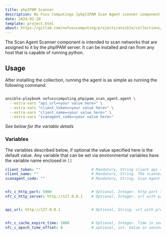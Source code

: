 ```yaml
---
title: phpIPAM Scanner
description: No Fuss Computings {php}IPAM Scan Agent scenner component
date: 2024-02-20
template: project.html
about: https://gitlab.com/nofusscomputing/projects/ansible/collections/phpipam_scan_agent
---
```


The Scan Agent Scanner component is intended to scan networks that are assigned to it by the phpIPAM server. It can be installed and ran from any host that is capable of running python.


## Usage

After installing the collection, running the agent is as simple as running the following command:

``` bash

ansible-playbook nofusscomputing.phpipam_scan_agent.agent \
  --extra-vars "api_url=<your value here>" \
  --extra-vars "client_token=<your value here>" \
  --extra-vars "client_name=<your value here>" \
  --extra-vars "scanagent_code=<your value here>"

```
_See below for the variable details_


### Variables

The variables described below, if optional the value specified here is the default value. Any variable that can be set via environmental variables have the variable name enclosed in `[]`

``` yaml
client_token: ""                       # Mandatory, String client api token to connect to phpIPAM API [SCANNER_TOKEN]
client_name: ""                        # Mandatory, String. The scanner name as set in phpIPAM interface [SCANNER_NAME]
scanagent_code: ""                     # Mandatory, String. Scan Agent Code as set in phpIPAM interface [SCANNER_CODE]


nfc_c_http_port: 5000                  # Optional, Integer. http port to connect to the server. [HTTP_PORT]
nfc_c_http_server: http://127.0.0.1    # Optional, Integer. url with protocol of the Scan Server to connect to. [HTTP_URL]


api_url: http://127.0.0.1              # Optional, String. url with protocol of the phpIPAM API to connect to. [API_URL]


nfc_c_cache_expire_time: 1800          # Optional, Integer. Time in seconds to expire the phpIPAM cache.
nfc_c_epoch_time_offset: 0             # optional, int. Value in seconds to offset the time

```
